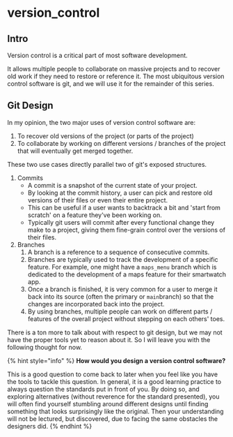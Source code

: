 # version\_control

## Intro

Version control is a critical part of most software development.

It allows multiple people to collaborate on massive projects and to recover old work if they need to restore or reference it. The most ubiquitous version control software is git, and we will use it for the remainder of this series.

## Git Design

In my opinion, the two major uses of version control software are:

1. To recover old versions of the project \(or parts of the project\)
2. To collaborate by working on different versions / branches of the project that will eventually get merged together.

These two use cases directly parallel two of git's exposed structures.

1. Commits
   * A commit is a snapshot of the current state of your project.
   * By looking at the commit history, a user can pick and restore old versions of their files or even their entire project.
   * This can be useful if a user wants to backtrack a bit and 'start from scratch' on a feature they've been working on.
   * Typically git users will commit after every functional change they make to a project, giving them fine-grain control over the versions of their files.
2. Branches
   1. A branch is a reference to a sequence of consecutive commits.
   2. Branches are typically used to track the development of a specific feature. For example, one might have a `maps_menu` branch which is dedicated to the development of a maps feature for their smartwatch app.
   3. Once a branch is finished, it is very common for a user to merge it back into its source \(often the primary or `main`branch\) so that the changes are incorporated back into the project.
   4. By using branches, multiple people can work on different parts / features of the overall project without stepping on each others' toes.

There is a ton more to talk about with respect to git design, but we may not have the proper tools yet to reason about it. So I will leave you with the following thought for now.

{% hint style="info" %}
 **How would you design a version control software?** 

This is a good question to come back to later when you feel like you have the tools to tackle this question. In general, it is a good learning practice to always question the standards put in front of you. By doing so, and exploring alternatives \(without reverence for the standard presented\), you will often find yourself stumbling around different designs until finding something that looks surprisingly like the original. Then your understanding will not be lectured, but discovered, due to facing the same obstacles the designers did.
{% endhint %}

